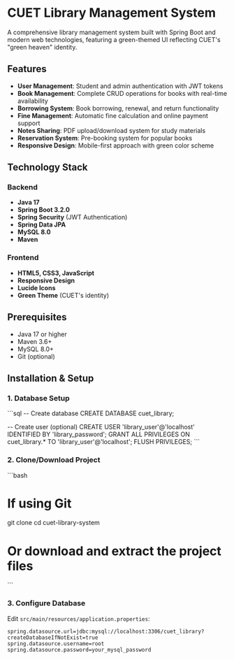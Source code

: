 # CUET Library Management System

A comprehensive library management system built with Spring Boot and modern web technologies, featuring a green-themed UI reflecting CUET's "green heaven" identity.

## Features

- **User Management**: Student and admin authentication with JWT tokens
- **Book Management**: Complete CRUD operations for books with real-time availability
- **Borrowing System**: Book borrowing, renewal, and return functionality
- **Fine Management**: Automatic fine calculation and online payment support
- **Notes Sharing**: PDF upload/download system for study materials
- **Reservation System**: Pre-booking system for popular books
- **Responsive Design**: Mobile-first approach with green color scheme

## Technology Stack

### Backend
- **Java 17**
- **Spring Boot 3.2.0**
- **Spring Security** (JWT Authentication)
- **Spring Data JPA**
- **MySQL 8.0**
- **Maven**

### Frontend
- **HTML5, CSS3, JavaScript**
- **Responsive Design**
- **Lucide Icons**
- **Green Theme** (CUET's identity)

## Prerequisites

- Java 17 or higher
- Maven 3.6+
- MySQL 8.0+
- Git (optional)

## Installation & Setup

### 1. Database Setup
\`\`\`sql
-- Create database
CREATE DATABASE cuet_library;

-- Create user (optional)
CREATE USER 'library_user'@'localhost' IDENTIFIED BY 'library_password';
GRANT ALL PRIVILEGES ON cuet_library.* TO 'library_user'@'localhost';
FLUSH PRIVILEGES;
\`\`\`

### 2. Clone/Download Project
\`\`\`bash
# If using Git
git clone <repository-url>
cd cuet-library-system

# Or download and extract the project files
\`\`\`

### 3. Configure Database
Edit `src/main/resources/application.properties`:
```properties
spring.datasource.url=jdbc:mysql://localhost:3306/cuet_library?createDatabaseIfNotExist=true
spring.datasource.username=root
spring.datasource.password=your_mysql_password
